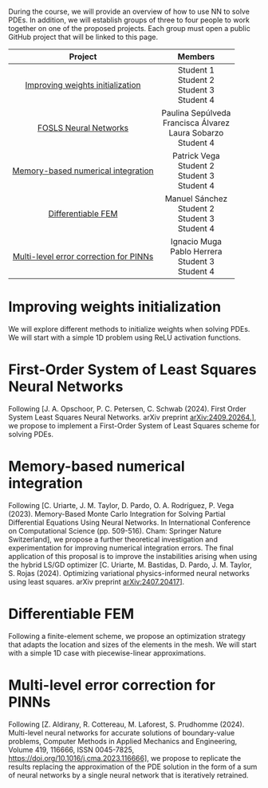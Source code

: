 
During the course, we will provide an overview of how to use NN to solve PDEs. In addition, we will establish groups of three to four people to work together on one of the proposed projects. Each group must open a public GitHub project that will be linked to this page.

| Project |  Members | 
| :---:   | :---: |
| [Improving weights initialization](#initialization)  | Student 1 <br/> Student 2 <br/> Student 3 <br/> Student 4|
| [FOSLS Neural Networks](#fols)    | Paulina Sepúlveda <br/> Francisca Álvarez <br/> Laura Sobarzo <br/> Student 4|
| [Memory-based numerical integration](#int) | Patrick Vega <br/> Student 2 <br/> Student 3 <br/> Student 4|
| [Differentiable FEM](#diffFEM) | Manuel Sánchez <br/> Student 2 <br/> Student 3 <br/> Student 4|
| [Multi-level error correction for PINNs](#Multi-levelPINNs)  | Ignacio Muga <br/> Pablo Herrera <br/> Student 3 <br/> Student 4|


# <a id="initialization"></a> Improving weights initialization
We will explore different methods to initialize weights when solving PDEs. We will start with a simple 1D problem using ReLU activation functions.
# <a id="fols"></a> First-Order System of Least Squares Neural Networks
Following [J. A. Opschoor, P. C. Petersen, C. Schwab (2024). First Order System Least Squares Neural Networks. arXiv preprint [arXiv:2409.20264.](https://arxiv.org/pdf/2409.20264)], we propose to implement a First-Order System of Least Squares scheme for solving PDEs. 
# <a id="int"></a> Memory-based numerical integration
Following [C. Uriarte, J. M. Taylor, D. Pardo, O. A. Rodríguez, P. Vega (2023). Memory-Based Monte Carlo Integration for Solving Partial Differential Equations Using Neural Networks. In International Conference on Computational Science (pp. 509-516). Cham: Springer Nature Switzerland], we propose a further theoretical investigation and experimentation for improving numerical integration errors. The final application of this proposal is to improve the instabilities arising when using the hybrid LS/GD optimizer [C. Uriarte, M. Bastidas, D. Pardo, J. M. Taylor, S. Rojas (2024). Optimizing variational physics-informed neural networks using least squares. arXiv preprint [arXiv:2407.20417](https://arxiv.org/pdf/2407.20417)].
# <a id="diffFEM"></a> Differentiable FEM
Following a finite-element scheme, we propose an optimization strategy that adapts the location and sizes of the elements in the mesh. We will start with a simple 1D case with piecewise-linear approximations.
# <a id="Multi-levelPINNs"></a> Multi-level error correction for PINNs
Following [Z. Aldirany, R. Cottereau, M. Laforest, S. Prudhomme (2024). Multi-level neural networks for accurate solutions of boundary-value problems, Computer Methods in Applied Mechanics and Engineering, Volume 419, 116666, ISSN 0045-7825, https://doi.org/10.1016/j.cma.2023.116666], we propose to replicate the results replacing the approximation of the PDE solution in the form of a sum of neural networks by a single neural network that is iteratively retrained.

